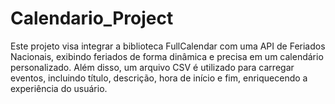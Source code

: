 # Calendario_Project
Este projeto visa integrar a biblioteca FullCalendar com uma API de Feriados Nacionais, exibindo feriados de forma dinâmica e precisa em um calendário personalizado. Além disso, um arquivo CSV é utilizado para carregar eventos, incluindo título, descrição, hora de início e fim, enriquecendo a experiência do usuário.
